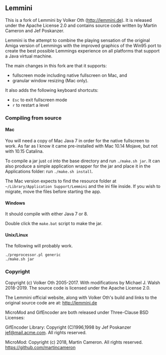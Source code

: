 ## Lemmini

This is a fork of Lemmini by Volker Oth (http://lemmini.de). It is released under the Apache License 2.0 and contains source code written by Martin Cameron and Jef Poskanzer.

Lemmini is the attempt to combine the playing sensation of the original Amiga version of Lemmings with the improved graphics of the Win95 port to create the best possible Lemmings experience on all platforms that support a Java virtual machine.

The main changes in this fork are that it supports:
* fullscreen mode including native fullscreen on Mac, and
* granular window resizing (Mac only).

It also adds the following keyboard shortcuts:
* `Esc` to exit fullscreen mode
* `r` to restart a level

### Compiling from source

#### Mac

You will need a copy of Mac Java 7 in order for the native fullscreen to work. As far as I know it came pre-installed with Mac 10.14 Mojave, but not with 10.15 Catalina.

To compile a jar just `cd` into the base directory and run `./make.sh jar`. It can also produce a simple application wrapper for the jar and place it in the Applications folder: run `./make.sh install`.

The Mac version expects to find the resource folder at `~/Library/Application Support/Lemmini` and the ini file inside. If you wish to migrate, move the files before starting the app.

#### Windows

It should compile with either Java 7 or 8.

Double click the `make.bat` script to make the jar.

#### Unix/Linux

The following will probably work.

```
./preprocessor.pl generic
./make.sh jar
```

### Copyright

Copyright (c) Volker Oth 2005-2017. With modifications by Michael J. Walsh 2018-2019. The source code is licensed under the Apache License 2.0.

The Lemmini official website, along with Volker Oth's build and links to the original source code are at: http://lemmini.de

MicroMod and GifEncoder are both released under Three-Clause BSD Licenses:

GifEncoder Library: Copyright (C)1996,1998 by Jef Poskanzer <jef@mail.acme.com>. All rights reserved.

MicroMod: Copyright (c) 2018, Martin Cameron. All rights reserved.
https://github.com/martincameron